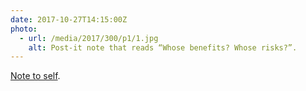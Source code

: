 ```yaml
---
date: 2017-10-27T14:15:00Z
photo:
  - url: /media/2017/300/p1/1.jpg
    alt: Post-it note that reads “Whose benefits? Whose risks?”.
---
```


[Note to self](https://ethanmarcotte.com/wrote/seven-into-seven/).
